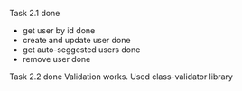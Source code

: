 Task 2.1 done

- get user by id done
- create and update user done
- get auto-seggested users done
- remove user done

Task 2.2 done 
Validation works. Used class-validator library
